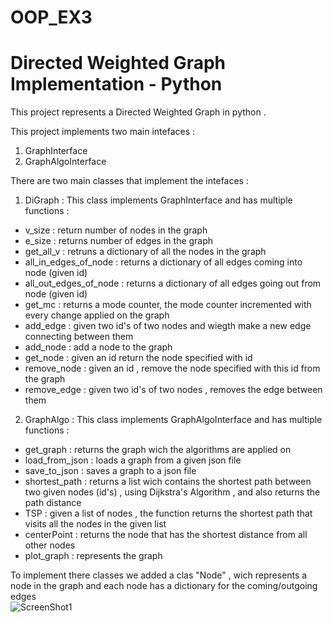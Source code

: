 # OOP_EX3
# Directed Weighted Graph Implementation - Python

This project represents a Directed Weighted Graph in python .

This project implements two main intefaces :<br />
 1) GraphInterface <br />
 2) GraphAlgoInterface <br />
 
There are two main classes that implement the intefaces :<br />
1) DiGraph : This class implements GraphInterface and has multiple functions :<br />
 - v_size : return number of nodes in the graph<br />
 - e_size : returns number of edges in the graph <br />
 - get_all_v : retruns a dictionary of all the nodes in the graph <br />
 - all_in_edges_of_node : returns a dictionary of all edges coming into node (given id)<br />
 - all_out_edges_of_node : returns a dictionary of all edges going out from node (given id)<br />
 - get_mc : returns a mode counter, the mode counter incremented with every change applied on the graph<br />
 - add_edge : given two id's of  two nodes and wiegth make a new edge connecting between them<br />
 - add_node : add a node to the graph<br />
 - get_node : given an id return the node specified with id<br />
 - remove_node : given an id , remove the node specified with this id from the graph<br />
 - remove_edge : given two id's of two nodes , removes the edge between them <br />  
2) GraphAlgo : This class implements GraphAlgoInterface and has multiple functions :<br />
 - get_graph : returns the graph wich the algorithms are applied on<br />
 - load_from_json : loads a graph from a given json file <br />
 - save_to_json : saves a graph to a json file <br />
 - shortest_path : returns a list wich contains the shortest path between two given nodes (id's) , using Dijkstra's Algorithm , and also returns the path distance<br />
 - TSP : given a list of nodes , the function returns the shortest path that visits all the nodes in the given list<br />
 - centerPoint : returns the node that has the shortest distance from all other nodes <br /> 
 - plot_graph : represents the graph<br />
 
To implement there classes we added a clas "Node" , wich represents a node in the graph and each node has a dictionary for the coming/outgoing edges <br />
![ScreenShot1](https://user-images.githubusercontent.com/94143804/147658322-538d0f9d-38be-4f25-9e17-fae0a443b67f.jpeg)
